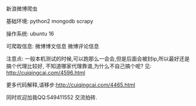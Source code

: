 新浪微博爬虫

基础环境:
    python2
    mongodb
    scrapy

操作系统:
    ubuntu 16

可爬取信息:
    微博博文信息
    微博评论信息

注意点:
    一般本机测试的时候,可以跑那么一会会,但是后面会被封ip,所以最好还是搞个代理比较好,
    不知道哪家代理靠谱,为什么不自己搞个呢? 
    见: http://cuiqingcai.com/4596.html  


更多代码解释,请移步:http://cuiqingcai.com/4465.html

同时欢迎加我QQ:549411552  交流拍砖.

